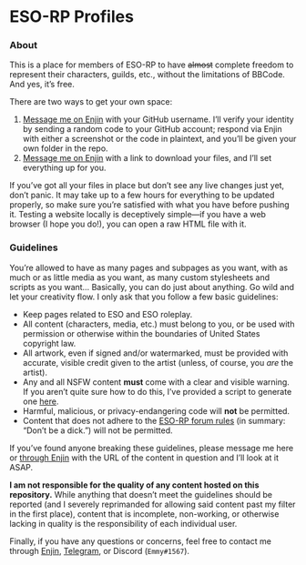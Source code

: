 # ESO-RP Profiles

### About

This is a place for members of ESO-RP to have ~~almost~~ complete freedom to represent their characters, guilds, etc., without the limitations of BBCode. And yes, it&rsquo;s free.

There are two ways to get your own space:

1. [Message me on Enjin](https://enjin.com/dashboard/messages/compose?type=user&id=11652181) with your GitHub username. I&rsquo;ll verify your identity by sending a random code to your GitHub account; respond via Enjin with either a screenshot or the code in plaintext, and you&rsquo;ll be given your own folder in the repo.
2. [Message me on Enjin](https://enjin.com/dashboard/messages/compose?type=user&id=11652181) with a link to download your files, and I&rsquo;ll set everything up for you.

If you&rsquo;ve got all your files in place but don&rsquo;t see any live changes just yet, don&rsquo;t panic. It may take up to a few hours for everything to be updated properly, so make sure you&rsquo;re satisfied with what you have before pushing it. Testing a website locally is deceptively simple&mdash;if you have a web browser (I hope you do!), you can open a raw HTML file with it.

### Guidelines

You&rsquo;re allowed to have as many pages and subpages as you want, with as much or as little media as you want, as many custom stylesheets and scripts as you want&hellip; Basically, you can do just about anything. Go wild and let your creativity flow. I only ask that you follow a few basic guidelines:

* Keep pages related to ESO and ESO roleplay.
* All content (characters, media, etc.) must belong to you, or be used with permission or otherwise within the boundaries of United States copyright law.
* All artwork, even if signed and/or watermarked, must be provided with accurate, visible credit given to the artist (unless, of course, you *are* the artist).
* Any and all NSFW content **must** come with a clear and visible warning. If you aren&rsquo;t quite sure how to do this, I&rsquo;ve provided a script to generate one [here](https://gist.github.com/emmyemi/aaa0a4ba7b5f51d5ba6298f9de708f11).
* Harmful, malicious, or privacy-endangering code will **not** be permitted.
* Content that does not adhere to the [ESO-RP forum rules](http://eso-rp.com/forum/m/9324623/viewthread/27951247) (in summary: &ldquo;Don&rsquo;t be a dick.&rdquo;) will not be permitted.

If you&rsquo;ve found anyone breaking these guidelines, please message me here or [through Enjin](https://enjin.com/dashboard/messages/compose?type=user&id=11652181) with the URL of the content in question and I&rsquo;ll look at it ASAP.

 **I am not responsible for the quality of any content hosted on this repository.** While anything that doesn&rsquo;t meet the guidelines should be reported (and I severely reprimanded for allowing said content past my filter in the first place), content that is incomplete, non-working, or otherwise lacking in quality is the responsibility of each individual user.

Finally, if you have any questions or concerns, feel free to contact me through [Enjin](http://eso-rp.com/profile/emmy), [Telegram](https://t.me/emmyemi), or Discord (`Emmy#1567`).
